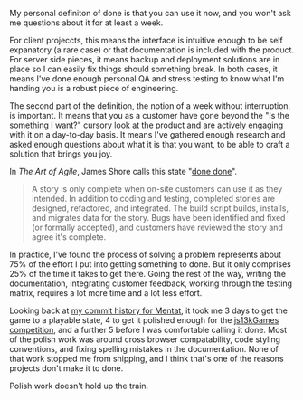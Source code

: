 <!--
title: What's your definition of done?
created: 21 March 2013 - 8:22 am
updated: 24 March 2013 - 12:21 pm
publish: 26 March 2013
slug: defining-done
tags: coding, writing
-->

My personal definiton of done is that you can use it now, and you won't ask
me questions about it for at least a week.

For client projeccts, this means the interface is intuitive enough to be
self expanatory (a rare case) or that documentation is included with the
product. For server side pieces, it means backup and deployment solutions
are in place so I can easily fix things should something break. In both cases,
it means I've done enough personal QA and stress testing to know what I'm
handing you is a robust piece of engineering.

The second part of the definition, the notion of a week without interruption,
is important. It means that you as a customer have gone beyond the "Is the
something I want?" cursory look at the product and are actively engaging with
it on a day-to-day basis. It means I've gathered enough research and asked
enough questions about what it is that you want, to be able to craft a solution
that brings you joy.

In _The Art of Agile_, James Shore calls this state "[done done][]".

> A story is only complete when on-site customers can use it as they intended.
> In addition to coding and testing, completed stories are designed, refactored,
> and integrated. The build script builds, installs, and migrates data for the
> story. Bugs have been identified and fixed (or formally accepted), and
> customers have reviewed the story and agree it's complete.

In practice, I've found the process of solving a problem represents about 75% of
the effort I put into getting something to done. But it only comprises 25% of
the time it takes to get there. Going the rest of the way, writing the
documentation, integrating customer feedback, working through the testing
matrix, requires a lot more time and a lot less effort.

Looking back at [my commit history for Mentat][], it took me 3 days to get the
game to a playable state, 4 to get it polished enough for the
[js13kGames competition][], and a further 5 before I was comfortable calling it
done. Most of the polish work was around cross browser compatability, code
styling conventions, and fixing spelling mistakes in the documentation. None of
that work stopped me from shipping, and I think that's one of the reasons
projects don't make it to done.

Polish work doesn't hold up the train.


[done done]: http://www.jamesshore.com/Agile-Book/done_done.html "James Shore (The Art of Agile Development): Done Done"
[my commit history for Mentat]: https://github.com/onefrankguy/mentat/commits/master "Frank Mitchell (GitHub): Commit history for mentat"
[js13kGames competition]: http://js13kgames.com/ " Andrzej Mazur (js13kGames): HTML5 and JavaScript game development competition in just 13 kilobytes"
